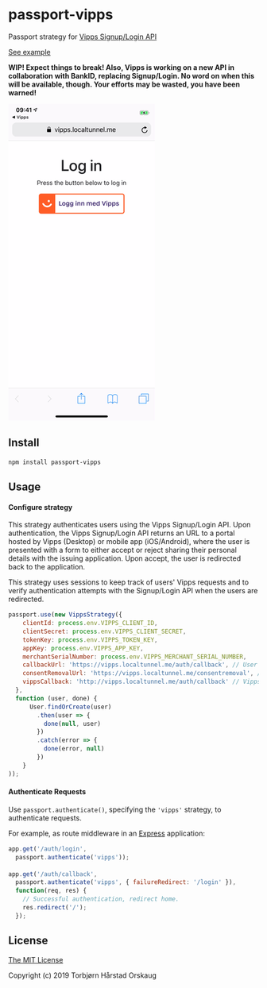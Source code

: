 # passport-vipps

Passport strategy for [Vipps Signup/Login API](https://github.com/vippsas/vipps-signuplogin-api)

[See example](example/README.md)

**WIP! Expect things to break! Also, Vipps is working on a new API in collaboration with BankID, replacing Signup/Login. No word on when this will be available, though. Your efforts may be wasted, you have been warned!**

![](example/Screengrab.gif)

## Install
```sh
npm install passport-vipps
```
## Usage
#### Configure strategy
This strategy authenticates users using the Vipps Signup/Login API. Upon authentication, the Vipps Signup/Login API returns an URL to a portal hosted by Vipps (Desktop) or mobile app (iOS/Android), where the user is presented with a form to either accept or reject sharing their personal details with the issuing application. Upon accept, the user is redirected back to the application.

This strategy uses sessions to keep track of users' Vipps requests and to verify authentication attempts with the Signup/Login API when the users are redirected.

```js
passport.use(new VippsStrategy({
    clientId: process.env.VIPPS_CLIENT_ID,
    clientSecret: process.env.VIPPS_CLIENT_SECRET,
    tokenKey: process.env.VIPPS_TOKEN_KEY,
    appKey: process.env.VIPPS_APP_KEY,
    merchantSerialNumber: process.env.VIPPS_MERCHANT_SERIAL_NUMBER,
    callbackUrl: 'https://vipps.localtunnel.me/auth/callback', // User redirect
    consentRemovalUrl: 'https://vipps.localtunnel.me/consentremoval', // TODO: Document this
    vippsCallback: 'http://vipps.localtunnel.me/auth/callback' // Vipps service callback TODO: Implement this
  },
  function (user, done) {
      User.findOrCreate(user)
        .then(user => {
          done(null, user)
        })
        .catch(error => {
          done(error, null)
        })
    }
));
```
#### Authenticate Requests

Use `passport.authenticate()`, specifying the `'vipps'` strategy, to
authenticate requests.

For example, as route middleware in an [Express](http://expressjs.com/)
application:

```js
app.get('/auth/login',
  passport.authenticate('vipps'));

app.get('/auth/callback',
  passport.authenticate('vipps', { failureRedirect: '/login' }),
  function(req, res) {
    // Successful authentication, redirect home.
    res.redirect('/');
  });
```
## License

[The MIT License](http://opensource.org/licenses/MIT)

Copyright (c) 2019 Torbjørn Hårstad Orskaug
